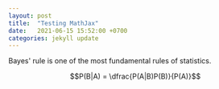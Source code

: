 ```yaml
---
layout: post
title:  "Testing MathJax"
date:   2021-06-15 15:52:00 +0700
categories: jekyll update
---
```

Bayes' rule is one of the most fundamental rules of statistics.

$$P(B|A) = \dfrac{P(A|B)P(B)}{P(A)}$$
